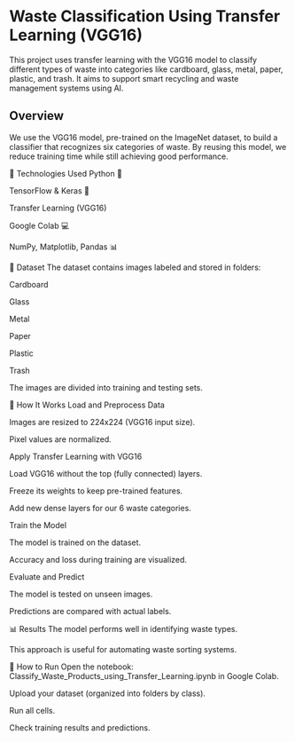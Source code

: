 # Waste Classification Using Transfer Learning (VGG16)
This project uses transfer learning with the VGG16 model to classify different types of waste into categories like cardboard, glass, metal, paper, plastic, and trash. It aims to support smart recycling and waste management systems using AI.

## Overview
We use the VGG16 model, pre-trained on the ImageNet dataset, to build a classifier that recognizes six categories of waste. By reusing this model, we reduce training time while still achieving good performance.

🧠 Technologies Used
Python 🐍

TensorFlow & Keras 🧪

Transfer Learning (VGG16)

Google Colab 💻

NumPy, Matplotlib, Pandas 📊

📁 Dataset
The dataset contains images labeled and stored in folders:

Cardboard

Glass

Metal

Paper

Plastic

Trash

The images are divided into training and testing sets.

🚀 How It Works
Load and Preprocess Data

Images are resized to 224x224 (VGG16 input size).

Pixel values are normalized.

Apply Transfer Learning with VGG16

Load VGG16 without the top (fully connected) layers.

Freeze its weights to keep pre-trained features.

Add new dense layers for our 6 waste categories.

Train the Model

The model is trained on the dataset.

Accuracy and loss during training are visualized.

Evaluate and Predict

The model is tested on unseen images.

Predictions are compared with actual labels.

📊 Results
The model performs well in identifying waste types.

This approach is useful for automating waste sorting systems.

📌 How to Run
Open the notebook: Classify_Waste_Products_using_Transfer_Learning.ipynb in Google Colab.

Upload your dataset (organized into folders by class).

Run all cells.

Check training results and predictions.
